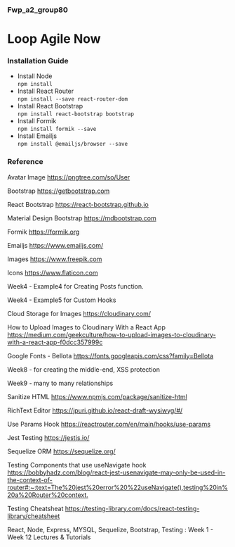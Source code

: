 ### Fwp_a2_group80
# Loop Agile Now

### **Installation Guide**

* Install Node <br>
`npm install
`
* Install React Router <br>
  ` npm install --save react-router-dom
  `
* Install React Bootstrap <br>
  `npm install react-bootstrap bootstrap
  `
* Install Formik <br>
  `npm install formik --save
  `
* Install Emailjs <br>
  `npm install @emailjs/browser --save
  `

### **Reference**

Avatar Image
<https://pngtree.com/so/User>

Bootstrap
<https://getbootstrap.com>

React Bootstrap
<https://react-bootstrap.github.io>

Material Design Bootstrap
<https://mdbootstrap.com>

Formik
<https://formik.org>

Emailjs
<https://www.emailjs.com/>

Images
<https://www.freepik.com>

Icons
<https://www.flaticon.com>

Week4 - Example4 for Creating Posts function.

Week4 - Example5 for Custom Hooks

Cloud Storage for Images 
<https://cloudinary.com/>

How to Upload Images to Cloudinary With a React App
<https://medium.com/geekculture/how-to-upload-images-to-cloudinary-with-a-react-app-f0dcc357999c>

Google Fonts - Bellota 
<https://fonts.googleapis.com/css?family=Bellota>

Week8 - for creating the middle-end, XSS protection

Week9 - many to many relationships

Sanitize HTML
<https://www.npmjs.com/package/sanitize-html>

RichText Editor
<https://jpuri.github.io/react-draft-wysiwyg/#/>

Use Params Hook
https://reactrouter.com/en/main/hooks/use-params

Jest Testing
<https://jestjs.io/>

Sequelize ORM
<https://sequelize.org/>

Testing Components that use useNavigate hook
<https://bobbyhadz.com/blog/react-jest-usenavigate-may-only-be-used-in-the-context-of-router#:~:text=The%20jest%20error%20%22useNavigate(),testing%20in%20a%20Router%20context.>

Testing Cheatsheat
<https://testing-library.com/docs/react-testing-library/cheatsheet>

React, Node, Express, MYSQL, Sequelize, Bootstrap, Testing : Week 1 - Week 12 Lectures & Tutorials
